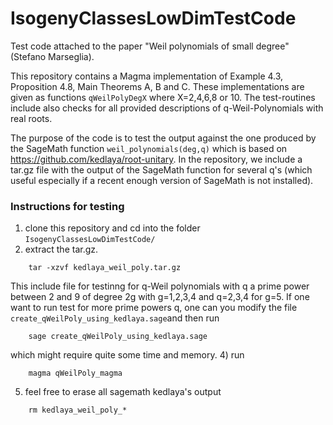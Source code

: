 # IsogenyClassesLowDimTestCode
Test code attached to the paper "Weil polynomials of small degree" (Stefano Marseglia).

This repository contains a Magma implementation of Example 4.3, Proposition 4.8, Main Theorems A, B and C.
These implementations are given as functions `qWeilPolyDegX` where X=2,4,6,8 or 10.
The test-routines include also checks for all provided descriptions of q-Weil-Polynomials with real roots.

The purpose of the code is to test the output against the one produced by the SageMath function `weil_polynomials(deg,q)` which is based on https://github.com/kedlaya/root-unitary.
In the repository, we include a tar.gz file with the output of the SageMath function for several q's (which useful especially if a recent enough version of SageMath is not installed).

### Instructions for testing ###
1) clone this repository and cd into the folder `IsogenyClassesLowDimTestCode/`
2) extract the tar.gz.
```
    tar -xzvf kedlaya_weil_poly.tar.gz
```
This include file for testinng for q-Weil polynomials with q a prime power between 2 and 9 of degree 2g with g=1,2,3,4 and q=2,3,4 for g=5.
If one want to run test for more prime powers q, one can you modify the file `create_qWeilPoly_using_kedlaya.sage`and then run
```
    sage create_qWeilPoly_using_kedlaya.sage
````
which might require quite some time and memory.
4) run
```
    magma qWeilPoly_magma
```
5) feel free to erase all sagemath kedlaya's output
```
    rm kedlaya_weil_poly_*
```
